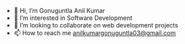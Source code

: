 - 👋 Hi, I’m Gonuguntla Anil Kumar
- 👀 I’m interested in Software Development
- 💞️ I’m looking to collaborate on web development projects
- 📫 How to reach me anilkumargonuguntla03@gmail.com


<!---
GonuguntlaAnil/GonuguntlaAnil is a ✨ special ✨ repository because its `README.md` (this file) appears on your GitHub profile.
You can click the Preview link to take a look at your changes.
--->
